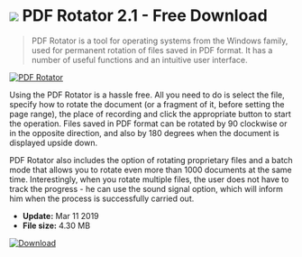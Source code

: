# ![](https://cdn.softexe.net/static/icon/8/pdf-rotator-8952.png) PDF Rotator 2.1 - Free Download

> PDF Rotator is a tool for operating systems from the Windows family, used for permanent rotation of files saved in PDF format. It has a number of useful functions and an intuitive user interface.

[![PDF Rotator](https://gallery.dpcdn.pl/imgc/Tools/15134/g_-_420x350_1.5_-_x20130327005824_00.png)](https://softexe.net/win/system/pdf/pdf-rotator:haeb.html)

Using the PDF Rotator is a hassle free. All you need to do is select the file, specify how to rotate the document (or a fragment of it, before setting the page range), the place of recording and click the appropriate button to start the operation. Files saved in PDF format can be rotated by 90 clockwise or in the opposite direction, and also by 180 degrees when the document is displayed upside down.
 
 PDF Rotator also includes the option of rotating proprietary files and a batch mode that allows you to rotate even more than 1000 documents at the same time. Interestingly, when you rotate multiple files, the user does not have to track the progress - he can use the sound signal option, which will inform him when the process is successfully carried out.


- **Update:** Mar 11 2019
- **File size:** 4.30 MB

[![Download](https://cdn.softexe.net/static/img/download.png)](https://softexe.net/win/system/pdf/pdf-rotator:haeb.html)


